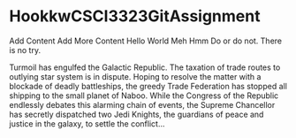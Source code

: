 # HookkwCSCI3323GitAssignment

Add Content
Add More Content
Hello
World
Meh
Hmm
Do or do not. There is no try.

Turmoil has engulfed the Galactic Republic. The taxation of trade routes to outlying star system is in dispute. 
Hoping to resolve the matter with a blockade of deadly battleships, the greedy Trade Federation has stopped all shipping to the small planet of Naboo. 
While the Congress of the Republic endlessly debates this alarming chain of events, the Supreme Chancellor has secretly dispatched two Jedi Knights, the guardians of peace and justice in the galaxy, to settle the conflict...